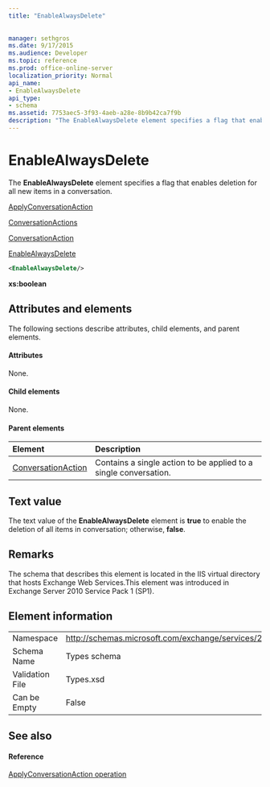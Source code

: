 ```yaml
---
title: "EnableAlwaysDelete"
 
 
manager: sethgros
ms.date: 9/17/2015
ms.audience: Developer
ms.topic: reference
ms.prod: office-online-server
localization_priority: Normal
api_name:
- EnableAlwaysDelete
api_type:
- schema
ms.assetid: 7753aec5-3f93-4aeb-a28e-8b9b42ca7f9b
description: "The EnableAlwaysDelete element specifies a flag that enables deletion for all new items in a conversation."
---
```


# EnableAlwaysDelete

The **EnableAlwaysDelete** element specifies a flag that enables deletion for all new items in a conversation. 
  
[ApplyConversationAction](applyconversationaction.md)
  
[ConversationActions](conversationactions.md)
  
[ConversationAction](conversationaction.md)
  
[EnableAlwaysDelete](enablealwaysdelete.md)
  
```XML
<EnableAlwaysDelete/>
```

 **xs:boolean**
## Attributes and elements

The following sections describe attributes, child elements, and parent elements.
  
#### Attributes

None.
  
#### Child elements

None.
  
#### Parent elements

|**Element**|**Description**|
|:-----|:-----|
|[ConversationAction](conversationaction.md) <br/> |Contains a single action to be applied to a single conversation.  <br/> |
   
## Text value

The text value of the **EnableAlwaysDelete** element is **true** to enable the deletion of all items in conversation; otherwise, **false**.
  
## Remarks

The schema that describes this element is located in the IIS virtual directory that hosts Exchange Web Services.This element was introduced in Exchange Server 2010 Service Pack 1 (SP1).
  
## Element information

|||
|:-----|:-----|
|Namespace  <br/> |http://schemas.microsoft.com/exchange/services/2006/types  <br/> |
|Schema Name  <br/> |Types schema  <br/> |
|Validation File  <br/> |Types.xsd  <br/> |
|Can be Empty  <br/> |False  <br/> |
   
## See also

#### Reference

[ApplyConversationAction operation](applyconversationaction-operation.md)

